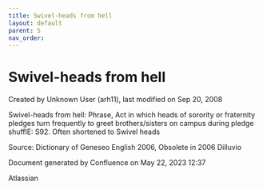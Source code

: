 ```yaml
---
title: Swivel-heads from hell
layout: default
parent: S
nav_order:
---
```


# Swivel-heads from hell

Created by  Unknown User (arh11), last modified on Sep 20, 2008

Swivel-heads from hell: Phrase, Act in which heads of sorority or fraternity pledges turn frequently to greet brothers/sisters on campus during pledge shufflE: S92. Often shortened to Swivel heads 

Source: Dictionary of Geneseo English 2006, Obsolete in 2006 Dilluvio

Document generated by Confluence on May 22, 2023 12:37

Atlassian
